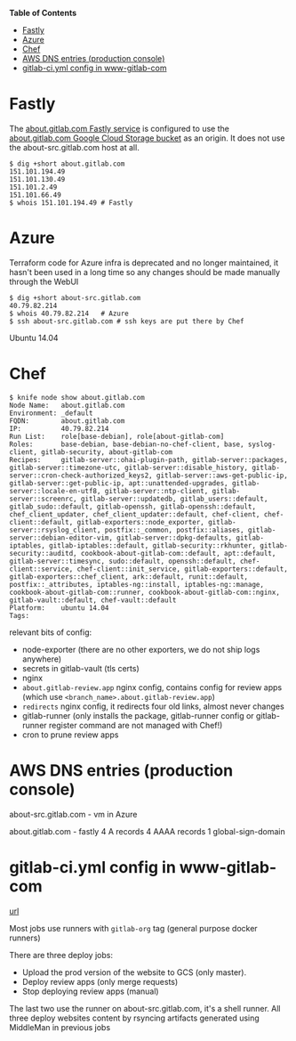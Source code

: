 <!-- markdown-toc start - Don't edit this section. Run M-x markdown-toc-refresh-toc -->
**Table of Contents**

- [Fastly](#fastly)
- [Azure](#azure)
- [Chef](#chef)
- [AWS DNS entries (production console)](#aws-dns-entries-production-console)
- [gitlab-ci.yml config in www-gitlab-com](#gitlab-ciyml-config-in-www-gitlab-com)

<!-- markdown-toc end -->

# Fastly #

The [about.gitlab.com Fastly service](https://manage.fastly.com/configure/services/652MHuIME217ZATbh7vFWC)
is configured to use the [about.gitlab.com Google Cloud Storage bucket](https://console.cloud.google.com/storage/browser/about.gitlab.com?project=gitlab-production)
as an origin. It does not use the about-src.gitlab.com host at all.

```
$ dig +short about.gitlab.com
151.101.194.49
151.101.130.49
151.101.2.49
151.101.66.49
$ whois 151.101.194.49 # Fastly
```

# Azure #

Terraform code for Azure infra is deprecated and no longer maintained, it hasn't been used in a long time so any changes should be made manually through the WebUI

```
$ dig +short about-src.gitlab.com
40.79.82.214
$ whois 40.79.82.214   # Azure
$ ssh about-src.gitlab.com # ssh keys are put there by Chef

```

Ubuntu 14.04


# Chef #


```
$ knife node show about.gitlab.com
Node Name:   about.gitlab.com
Environment: _default
FQDN:        about.gitlab.com
IP:          40.79.82.214
Run List:    role[base-debian], role[about-gitlab-com]
Roles:       base-debian, base-debian-no-chef-client, base, syslog-client, gitlab-security, about-gitlab-com
Recipes:     gitlab-server::ohai-plugin-path, gitlab-server::packages, gitlab-server::timezone-utc, gitlab-server::disable_history, gitlab-server::cron-check-authorized_keys2, gitlab-server::aws-get-public-ip, gitlab-server::get-public-ip, apt::unattended-upgrades, gitlab-server::locale-en-utf8, gitlab-server::ntp-client, gitlab-server::screenrc, gitlab-server::updatedb, gitlab_users::default, gitlab_sudo::default, gitlab-openssh, gitlab-openssh::default, chef_client_updater, chef_client_updater::default, chef-client, chef-client::default, gitlab-exporters::node_exporter, gitlab-server::rsyslog_client, postfix::_common, postfix::aliases, gitlab-server::debian-editor-vim, gitlab-server::dpkg-defaults, gitlab-iptables, gitlab-iptables::default, gitlab-security::rkhunter, gitlab-security::auditd, cookbook-about-gitlab-com::default, apt::default, gitlab-server::timesync, sudo::default, openssh::default, chef-client::service, chef-client::init_service, gitlab-exporters::default, gitlab-exporters::chef_client, ark::default, runit::default, postfix::_attributes, iptables-ng::install, iptables-ng::manage, cookbook-about-gitlab-com::runner, cookbook-about-gitlab-com::nginx, gitlab-vault::default, chef-vault::default
Platform:    ubuntu 14.04
Tags:
```

relevant bits of config:
- node-exporter (there are no other exporters, we do not ship logs anywhere)
- secrets in gitlab-vault (tls certs)
- nginx
- `about.gitlab-review.app` nginx config, contains config for review apps (which use `<branch_name>.about.gitlab-review.app`)
- `redirects` nginx config, it redirects four old links, almost never changes
- gitlab-runner (only installs the package, gitlab-runner config or gitlab-runner register command are not managed with Chef!)
- cron to prune review apps

# AWS DNS entries (production console) #

about-src.gitlab.com - vm in Azure

about.gitlab.com - fastly
4 A records
4 AAAA records
1 global-sign-domain

# gitlab-ci.yml config in www-gitlab-com #

[url](https://gitlab.com/gitlab-com/www-gitlab-com/blob/master/.gitlab-ci.yml)

Most jobs use runners with `gitlab-org` tag (general purpose docker runners)

There are three deploy jobs:

- Upload the prod version of the website to GCS (only master).
- Deploy review apps (only merge requests)
- Stop deploying review apps (manual)

The last two use the runner on about-src.gitlab.com, it's a shell runner.
All three deploy websites content by rsyncing artifacts generated using MiddleMan in previous jobs

